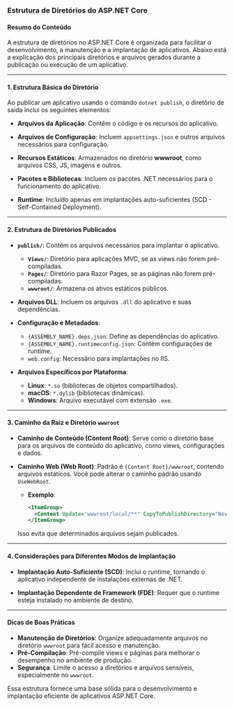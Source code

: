 ### Estrutura de Diretórios do ASP.NET Core

#### Resumo do Conteúdo

A estrutura de diretórios no ASP.NET Core é organizada para facilitar o desenvolvimento, a manutenção e a implantação de aplicativos. Abaixo está a explicação dos principais diretórios e arquivos gerados durante a publicação ou execução de um aplicativo.

---

#### **1. Estrutura Básica do Diretório**

Ao publicar um aplicativo usando o comando `dotnet publish`, o diretório de saída inclui os seguintes elementos:

- **Arquivos da Aplicação**:
  Contêm o código e os recursos do aplicativo.

- **Arquivos de Configuração**:
  Incluem `appsettings.json` e outros arquivos necessários para configuração.

- **Recursos Estáticos**:
  Armazenados no diretório **wwwroot**, como arquivos CSS, JS, imagens e outros.

- **Pacotes e Bibliotecas**:
  Incluem os pacotes .NET necessários para o funcionamento do aplicativo.

- **Runtime**:
  Incluído apenas em implantações auto-suficientes (SCD - Self-Contained Deployment).

---

#### **2. Estrutura de Diretórios Publicados**

- **`publish/`**:
  Contém os arquivos necessários para implantar o aplicativo.

  - **`Views/`**:
    Diretório para aplicações MVC, se as views não forem pré-compiladas.
  - **`Pages/`**:
    Diretório para Razor Pages, se as páginas não forem pré-compiladas.
  - **`wwwroot/`**:
    Armazena os ativos estáticos públicos.

- **Arquivos DLL**:
  Incluem os arquivos `.dll` do aplicativo e suas dependências.

- **Configuração e Metadados**:
  - `{ASSEMBLY_NAME}.deps.json`: Define as dependências do aplicativo.
  - `{ASSEMBLY_NAME}.runtimeconfig.json`: Contém configurações de runtime.
  - `web.config`: Necessário para implantações no IIS.

- **Arquivos Específicos por Plataforma**:
  - **Linux**: `*.so` (bibliotecas de objetos compartilhados).
  - **macOS**: `*.dylib` (bibliotecas dinâmicas).
  - **Windows**: Arquivo executável com extensão `.exe`.

---

#### **3. Caminho da Raiz e Diretório `wwwroot`**

- **Caminho de Conteúdo (Content Root)**:
  Serve como o diretório base para os arquivos de conteúdo do aplicativo, como views, configurações e dados.

- **Caminho Web (Web Root)**:
  Padrão é `{Content Root}/wwwroot`, contendo arquivos estáticos. Você pode alterar o caminho padrão usando `UseWebRoot`.

  - **Exemplo**:
    ```xml
    <ItemGroup>
      <Content Update="wwwroot/local/**" CopyToPublishDirectory="Never" />
    </ItemGroup>
    ```

  Isso evita que determinados arquivos sejam publicados.

---

#### **4. Considerações para Diferentes Modos de Implantação**

- **Implantação Auto-Suficiente (SCD)**:
  Inclui o runtime, tornando o aplicativo independente de instalações externas de .NET.
  
- **Implantação Dependente de Framework (FDE)**:
  Requer que o runtime esteja instalado no ambiente de destino.

---

#### **Dicas de Boas Práticas**

- **Manutenção de Diretórios**:
  Organize adequadamente arquivos no diretório `wwwroot` para fácil acesso e manutenção.
- **Pré-Compilação**:
  Pré-compile views e páginas para melhorar o desempenho no ambiente de produção.
- **Segurança**:
  Limite o acesso a diretórios e arquivos sensíveis, especialmente no `wwwroot`.

Essa estrutura fornece uma base sólida para o desenvolvimento e implantação eficiente de aplicativos ASP.NET Core.